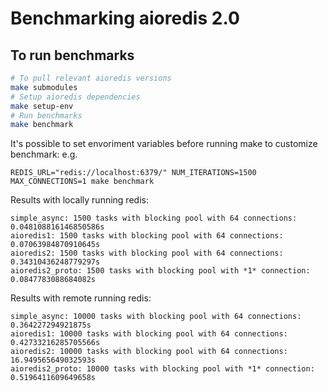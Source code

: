 # Benchmarking aioredis 2.0

## To run benchmarks

```bash
# To pull relevant aioredis versions
make submodules
# Setup aioredis dependencies
make setup-env
# Run benchmarks
make benchmark
```

It's possible to set envoriment variables before running make to customize benchmark:
e.g.
```
REDIS_URL="redis://localhost:6379/" NUM_ITERATIONS=1500 MAX_CONNECTIONS=1 make benchmark
```

Results with locally running redis:

```
simple_async: 1500 tasks with blocking pool with 64 connections: 0.048108816146850586s
aioredis1: 1500 tasks with blocking pool with 64 connections: 0.07063984870910645s
aioredis2: 1500 tasks with blocking pool with 64 connections: 0.34310436248779297s
aioredis2_proto: 1500 tasks with blocking pool with *1* connection: 0.0847783088684082s
```

Results with remote running redis:

```
simple_async: 10000 tasks with blocking pool with 64 connections: 0.364227294921875s
aioredis1: 10000 tasks with blocking pool with 64 connections: 0.42733216285705566s
aioredis2: 10000 tasks with blocking pool with 64 connections: 16.949565649032593s
aioredis2_proto: 10000 tasks with blocking pool with *1* connection: 0.5196411609649658s
```
